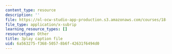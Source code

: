```yaml
---
content_type: resource
description: ''
file: https://ol-ocw-studio-app-production.s3.amazonaws.com/courses/18-01sc-single-variable-calculus-fall-2010/6a563275f36850578b6f42631f6494d0_v90JNWCTupk.vtt
file_type: application/x-subrip
learning_resource_types: []
resourcetype: Other
title: 3play caption file
uid: 6a563275-f368-5057-8b6f-42631f6494d0
---
```


